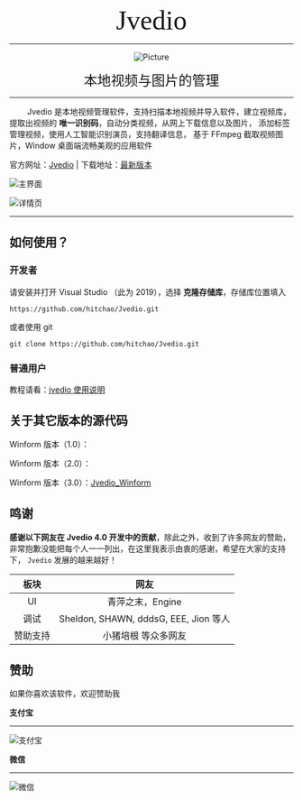 ﻿<center><font face="Times New Roman" size=10>Jvedio</font></center>


---

<div style="text-align: center;">

![Picture](https://hitchao.gitee.io/jvediowebpage/imgs/images/logo.png)

<font face="Times New Roman" size=5>本地视频与图片的管理</font>

</div>




---






&nbsp;&nbsp;&nbsp;&nbsp;&nbsp;&nbsp;&nbsp;&nbsp;Jvedio 是本地视频管理软件，支持扫描本地视频并导入软件，建立视频库，
提取出视频的 **唯一识别码**，自动分类视频，从网上下载信息以及图片，
添加标签管理视频，使用人工智能识别演员，支持翻译信息，
基于 FFmpeg 截取视频图片，Window 桌面端流畅美观的应用软件


官方网址：[Jvedio](https://hitchao.gitee.io/jvediowebpage/) | 下载地址：[最新版本](https://hitchao.gitee.io/jvediowebpage/download.html)






![主界面](https://img.kancloud.cn/2e/26/2e260a170bbf6e8adda8478a0944f8b4_1167x825.jpg)

![详情页](https://img.kancloud.cn/53/b7/53b71fee5f3850fe4d163873d1a03d28_1460x815.jpg)


---


## 如何使用？

### 开发者
请安装并打开 Visual Studio （此为 2019），选择 **克隆存储库**，存储库位置填入

`https://github.com/hitchao/Jvedio.git`

或者使用 git

`git clone https://github.com/hitchao/Jvedio.git`


### 普通用户

教程请看：[jvedio 使用说明](https://www.kancloud.cn/hitchao/jvedio)






## 关于其它版本的源代码



Winform 版本（1.0）：

Winform 版本（2.0）：

Winform 版本（3.0）：[Jvedio_Winform](https://github.com/hitchao/Jvedio_Winform)



## 鸣谢

**感谢以下网友在 Jvedio 4.0 开发中的贡献**，除此之外，收到了许多网友的赞助，非常抱歉没能把每个人一一列出，在这里我表示由衷的感谢，希望在大家的支持下， `Jvedio` 发展的越来越好！


板块|网友
:--:|:--:
UI|青萍之末，Engine
调试|Sheldon, SHAWN, dddsG, EEE, Jion 等人
赞助支持|小猪培根 等众多网友



## 赞助

如果你喜欢该软件，欢迎赞助我


**支付宝**

---

![支付宝](https://img.kancloud.cn/31/90/3190b42a39efe88160c96a23f6224104_296x284.jpg)

**微信**

---

![微信](https://img.kancloud.cn/f8/0d/f80d98b8a4e4cca43f39942c723b06d3_285x276.jpg)